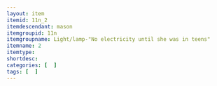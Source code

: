 ```yaml
---
layout: item
itemid: 11n_2
itemdescendant: mason
itemgroupid: 11n
itemgroupname: Light/lamp-"No electricity until she was in teens"
itemname: 2
itemtype: 
shortdesc: 
categories: [  ]
tags: [  ]
---
```







